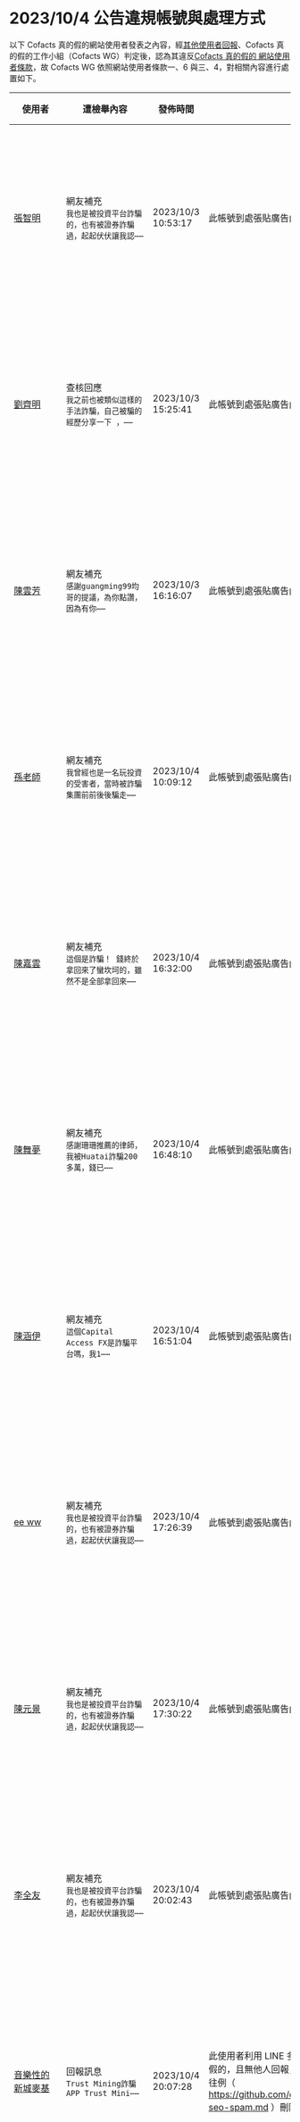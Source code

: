 2023/10/4 公告違規帳號與處理方式
=========

以下 Cofacts 真的假的網站使用者發表之內容，經[其他使用者回報](https://docs.google.com/spreadsheets/d/e/2PACX-1vRdcwXdC36xfgXfSMSk527Zbel9A-__vwRXkQ0NjkzSXoSPETCFc7sI7SoaAFdPCfskugtQL-Md8JgH/pubhtml?gid=438362561&single=true)、Cofacts 真的假的工作小組（Cofacts WG）判定後，認為其違反[Cofacts 真的假的 網站使用者條款](https://github.com/cofacts/rumors-site/blob/master/LEGAL.md)，故 Cofacts WG 依照網站使用者條款一、6 與三、4，對相關內容進行處置如下。

| 使用者 | 遭檢舉內容 | 發佈時間 | 違規樣態 | 處置 |
| ----- | -------- | ------- | ------- | --- |
| [張智明](https://cofacts.github.io/community-builder/#/editorworks?showAll=1&day=365&userId=lvRjz4oBAjOeMOklZbp2) | 網友補充<br>`我也是被投資平台詐騙的，也有被證券詐騙過，起起伏伏讓我認⋯⋯` | 2023/10/3 10:53:17 | 此帳號到處張貼廣告內文吸引人加入特定 LINE ID 進行二次詐騙。 | 隱藏所有被檢舉人發表之內容 [^block] |
| [劉齊明](https://cofacts.github.io/community-builder/#/editorworks?showAll=1&day=365&userId=VGqEoIgBvEj1WkaUuPYJ) | 查核回應<br>`我之前也被類似這樣的手法詐騙，自己被騙的經歷分享一下 ，⋯⋯` | 2023/10/3 15:25:41 | 此帳號到處張貼廣告內文吸引人加入特定 LINE ID 進行二次詐騙。 | 隱藏所有被檢舉人發表之內容 [^block] |
| [陳雲芳](https://cofacts.github.io/community-builder/#/editorworks?showAll=1&day=365&userId=VPRN74oBAjOeMOklydhT) | 網友補充<br>`感謝guangming99均哥的提議，為你點讚，因為有你⋯⋯` | 2023/10/3 16:16:07 | 此帳號到處張貼廣告內文吸引人加入特定 LINE ID 進行二次詐騙。 | 隱藏所有被檢舉人發表之內容 [^block] |
| [孫老師](https://cofacts.github.io/community-builder/#/editorworks?showAll=1&day=365&userId=KWploIgBvEj1WkaUQ_ag) | 網友補充<br>`我曾經也是一名玩投資的受害者，當時被詐騙集團前前後後騙走⋯⋯` | 2023/10/4 10:09:12 | 此帳號到處張貼廣告內文吸引人加入特定 LINE ID 進行二次詐騙。 | 隱藏所有被檢舉人發表之內容 [^block] |
| [陳嘉雲](https://cofacts.github.io/community-builder/#/editorworks?showAll=1&day=365&userId=e2qWoIgBvEj1WkaUdfbi) | 網友補充<br>`這個是詐騙！ 錢終於拿回來了蠻坎坷的，雖然不是全部拿回來⋯⋯` | 2023/10/4 16:32:00 | 此帳號到處張貼廣告內文吸引人加入特定 LINE ID 進行二次詐騙。 | 隱藏所有被檢舉人發表之內容 [^block] |
| [陳舞夢](https://cofacts.github.io/community-builder/#/editorworks?showAll=1&day=365&userId=WWqHoIgBvEj1WkaUDvb6) | 網友補充<br>`感謝珊珊推薦的律師，我被Huatai詐騙200多萬，錢已⋯⋯` | 2023/10/4 16:48:10 | 此帳號到處張貼廣告內文吸引人加入特定 LINE ID 進行二次詐騙。 | 隱藏所有被檢舉人發表之內容 [^block] |
| [陳涵伊](https://cofacts.github.io/community-builder/#/editorworks?showAll=1&day=365&userId=YGqKoIgBvEj1WkaUZPZj) | 網友補充<br>`這個Capital Access FX是詐騙平台嗎，我1⋯⋯` | 2023/10/4 16:51:04 | 此帳號到處張貼廣告內文吸引人加入特定 LINE ID 進行二次詐騙。 | 隱藏所有被檢舉人發表之內容 [^block] |
| [ee ww](https://cofacts.github.io/community-builder/#/editorworks?showAll=1&day=365&userId=TvRK74oBAjOeMOkl19i0) | 網友補充<br>`我也是被投資平台詐騙的，也有被證券詐騙過，起起伏伏讓我認⋯⋯` | 2023/10/4 17:26:39 | 此帳號到處張貼廣告內文吸引人加入特定 LINE ID 進行二次詐騙。 | 隱藏所有被檢舉人發表之內容 [^block] |
| [陳元景](https://cofacts.github.io/community-builder/#/editorworks?showAll=1&day=365&userId=vvS-vIoBAjOeMOklwbBf) | 網友補充<br>`我也是被投資平台詐騙的，也有被證券詐騙過，起起伏伏讓我認⋯⋯` | 2023/10/4 17:30:22 | 此帳號到處張貼廣告內文吸引人加入特定 LINE ID 進行二次詐騙。 | 隱藏所有被檢舉人發表之內容 [^block] |
| [李全友](https://cofacts.github.io/community-builder/#/editorworks?showAll=1&day=365&userId=yPTJvIoBAjOeMOklF7Dt) | 網友補充<br>`我也是被投資平台詐騙的，也有被證券詐騙過，起起伏伏讓我認⋯⋯` | 2023/10/4 20:02:43 | 此帳號到處張貼廣告內文吸引人加入特定 LINE ID 進行二次詐騙。 | 隱藏所有被檢舉人發表之內容 [^block] |
| [音樂性的新城麥基](https://cofacts.github.io/community-builder/#/editorworks?showAll=1&day=365&userId=j4S8C_c_fF1-UsyjWJ0cv3v_08SE1reEp63wuiJWf4flfe2uw) | 回報訊息<br>`Trust Mining詐騙APP Trust Mini⋯⋯` | 2023/10/4 20:07:28 | 此使用者利用 LINE 多次回報植入特定關鍵字之訊息進 Cofacts 真的假的，且無他人回報，應為廣告帳號試圖利用 Cofacts 進行 SEO，循往例（ https://github.com/cofacts/takedowns/blob/master/2023/0211-seo-spam.md ）刪除。 | 隱藏所有被檢舉人發表之內容 [^block] |
| [有抱負的士林羅德](https://cofacts.github.io/community-builder/#/editorworks?showAll=1&day=365&userId=j4S8C_E6_6o1FExPfoAtW7hpE9i0FNdf_2KUp9Fn9jBliSawY) | 回報訊息<br>`m.kelylegroup.com合法嗎 m.kelyl⋯⋯` | 2023/10/4 20:15:28 | 此使用者利用 LINE 多次回報植入特定關鍵字之訊息進 Cofacts 真的假的，且無他人回報，應為廣告帳號試圖利用 Cofacts 進行 SEO，循往例（ https://github.com/cofacts/takedowns/blob/master/2023/0211-seo-spam.md ）刪除。 | 隱藏所有被檢舉人發表之內容 [^block] |
| [陳安雅](https://cofacts.github.io/community-builder/#/editorworks?showAll=1&day=365&userId=AWpToIgBvEj1WkaUuvY1) | 網友補充<br>`請問有人被這些詐騙黑平台詐騙過嗎？我被OmegaPro，⋯⋯` | 2023/10/3 16:56:22 | 多次在廣告文貼出後幾分鐘內提交補充資訊，應是協同進行二次詐騙之人。 | 隱藏所有被檢舉人發表之內容 [^block] |
| [shended li](https://cofacts.github.io/community-builder/#/editorworks?showAll=1&day=365&userId=hylzlokBFLWd9xY2ELK6) | 網友補充<br>`錢終於拿回來了蠻坎坷的，雖然不是全部拿回來但也算萬幸，分⋯⋯` | 2023/10/5 17:02:20 | 此帳號到處張貼廣告內文吸引人加入特定 LINE ID 進行二次詐騙。 | 隱藏所有被檢舉人發表之內容 [^block] |
| [SHYUEDD LIUY](https://cofacts.github.io/community-builder/#/editorworks?showAll=1&day=365&userId=P_QKAIsBAjOeMOklZ-0D) | 查核回應<br>`我曾經也是一名玩投資的受害者，當時被詐騙集團前前後後騙走⋯⋯` | 2023/10/5 21:40:06 | 此帳號到處張貼廣告內文吸引人加入特定 LINE ID 進行二次詐騙。 | 隱藏所有被檢舉人發表之內容 [^block] |
| [台灣法律民眾反詐](https://cofacts.github.io/community-builder/#/editorworks?showAll=1&day=365&userId=W2o-SYgBvEj1WkaUAJYO) | 網友補充<br>`我也是受害者之一，當初為了能賺快錢，進了一個投資的賴群組⋯⋯` | 2023/10/5 21:44:49 | 此帳號到處張貼廣告內文吸引人加入特定 LINE ID 進行二次詐騙。 | 隱藏所有被檢舉人發表之內容 [^block] |
| [SHYUEDD LIUY](https://cofacts.github.io/community-builder/#/editorworks?showAll=1&day=365&userId=P_QKAIsBAjOeMOklZ-0D) | 網友補充<br>`我曾經也是一名玩投資的受害者，當時被詐騙集團前前後後騙走⋯⋯` | 2023/10/5 22:04:38 | 此帳號到處張貼廣告內文吸引人加入特定 LINE ID 進行二次詐騙。 | 隱藏所有被檢舉人發表之內容 [^block] |
| [來自宜蘭✖友好的✖朱蒂](https://cofacts.github.io/community-builder/#/editorworks?showAll=1&day=365&userId=j4S8C_C3MeFumxTPUpj4BLNcXhh_hCtWD_aprwFxrpxGhLiJk) | 回報訊息<br>`名府學院詐騙是真的嗎？名府學院是詐騙，付偉詐騙，趙立新詐⋯⋯` | 2023/10/5 23:18:19 | 此使用者利用 LINE 多次回報植入特定關鍵字之訊息進 Cofacts 真的假的，且無他人回報，應為廣告帳號試圖利用 Cofacts 進行 SEO，循往例（ https://github.com/cofacts/takedowns/blob/master/2023/0211-seo-spam.md ）刪除。 | 隱藏所有被檢舉人發表之內容 [^block] |
| [江婉婷](https://cofacts.github.io/community-builder/#/editorworks?showAll=1&day=365&userId=9M-8HYoBrkRFoI6r36tO) | 查核回應<br>`我之前也被類似這樣的手法詐騙，發現被騙後每天把自己關在房⋯⋯` | 2023/10/5 23:29:24 | 此帳號到處張貼廣告內文吸引人加入特定 LINE ID 進行二次詐騙。 | 隱藏所有被檢舉人發表之內容 [^block] |
| [無拘束的新埔米路](https://cofacts.github.io/community-builder/#/editorworks?showAll=1&day=365&userId=j4S8C_K6IG86-WLJ4pAUEKrXgGl1iuwC4TUG61gohSNV46lAM) | 回報訊息<br>`EMC易倍平台 QOO10拼單 賽伯樂` | 2023/10/5 16:55:27 | 此使用者利用 LINE 多次回報植入特定關鍵字之訊息進 Cofacts 真的假的，且無他人回報，應為廣告帳號試圖利用 Cofacts 進行 SEO，循往例（ https://github.com/cofacts/takedowns/blob/master/2023/0211-seo-spam.md ）刪除。 | 隱藏所有被檢舉人發表之內容 [^block] |
| [愛冒險的卍深坑卍莫妮卡®](https://cofacts.github.io/community-builder/#/editorworks?showAll=1&day=365&userId=j4S8C_GcsUGNcJEUr2_9DPpxtJze4fLElXwhqbXC-ZeMJyjgY) | 回報訊息<br>`Nymextx是詐騙嗎？Nymextx合法嗎？Nymex⋯⋯` | 2023/10/5 19:13:23 | 此使用者利用 LINE 多次回報植入特定關鍵字之訊息進 Cofacts 真的假的，且無他人回報，應為廣告帳號試圖利用 Cofacts 進行 SEO，循往例（ https://github.com/cofacts/takedowns/blob/master/2023/0211-seo-spam.md ）刪除。 | 隱藏所有被檢舉人發表之內容 [^block] |
| [乂生動的水林克萊斯特乂](https://cofacts.github.io/community-builder/#/editorworks?showAll=1&day=365&userId=j4S8C_M56nwLj_zxpVSlG8V9x26cNHFM7tt5GW7LoeqCUPTbw) | 回報訊息<br>`huatai是詐騙嗎？huatai合法嗎？huatai不⋯⋯` | 2023/10/4 09:59:52 | 此使用者利用 LINE 多次回報植入特定關鍵字之訊息進 Cofacts 真的假的，且無他人回報，應為廣告帳號試圖利用 Cofacts 進行 SEO，循往例（ https://github.com/cofacts/takedowns/blob/master/2023/0211-seo-spam.md ）刪除。 | 隱藏所有被檢舉人發表之內容 [^block] |
| [直率的下營瓦勒莉](https://cofacts.github.io/community-builder/#/editorworks?showAll=1&day=365&userId=j4S8C_huzcbBtEnkls06RdCmfZkPOxKPgpYTnOucJQMe1vmsE) | 回報訊息<br>`我被詐騙了怎麼辦？投資被騙錢能拿的回來嗎？網上騙案怎麼追⋯⋯` | 2023/4/19 10:42:49 | 此使用者利用 LINE 多次回報植入特定關鍵字之訊息進 Cofacts 真的假的，且無他人回報，應為廣告帳號試圖利用 Cofacts 進行 SEO，循往例（ https://github.com/cofacts/takedowns/blob/master/2023/0211-seo-spam.md ）刪除。 | 隱藏所有被檢舉人發表之內容 [^block] |
| [直率的下營瓦勒莉](https://cofacts.github.io/community-builder/#/editorworks?showAll=1&day=365&userId=j4S8C_huzcbBtEnkls06RdCmfZkPOxKPgpYTnOucJQMe1vmsE) | 回報訊息<br>`token是詐騙嗎？已經被騙了怎麼辦？` | 2023/4/21 17:34:06 | 此使用者利用 LINE 多次回報植入特定關鍵字之訊息進 Cofacts 真的假的，且無他人回報，應為廣告帳號試圖利用 Cofacts 進行 SEO，循往例（ https://github.com/cofacts/takedowns/blob/master/2023/0211-seo-spam.md ）刪除。 | 隱藏所有被檢舉人發表之內容 [^block] |
| [ee ee](https://cofacts.github.io/community-builder/#/editorworks?showAll=1&day=365&userId=KGpkoIgBvEj1WkaU9fYA) | 查核回應<br>`我曾經也是一名玩投資的受害者，當時被詐騙集團前前後後騙走⋯⋯` | 2023/10/6 10:13:06 | 此帳號到處張貼廣告內文吸引人加入特定 LINE ID 進行二次詐騙。 | 隱藏所有被檢舉人發表之內容 [^block] |


[^block]: 
    經 Cofacts WG 研判，此使用者近期之所有內容均違反使用者條款（例如不斷進行廣告行為），故循[前例](https://github.com/cofacts/takedowns/blob/master/2021/1125-2nd-spam.md)，針對被檢舉人進行下面處置：
    1. 於資料庫中註記此使用者為被封鎖的使用者，檢附此公告的連結。
    2. 隱藏此使用者的所有「回應」、「補充」、與「評價」。
    3. 透過被檢舉人登入過的瀏覽器，仍可在網站上看到自己的回應、補充與評價。

